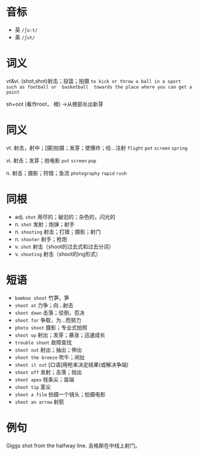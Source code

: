 # 音标

- 英 `/ʃuːt/`
- 美 `/ʃut/`

# 词义

vt&vi. (shot,shot)射击；投篮；拍摄
`to kick or throw a ball in a sport such as football or  basketball  towards the place where you can get a point`



sh+oot (看作root， 根) →从根部长出新芽

# 同义

vt. 射击，射中；[摄]拍摄；发芽；使爆炸；给…注射
`flight` `pot` `screen` `spring`

vi. 射击；发芽；拍电影
`put` `screen` `pop`

n. 射击；摄影；狩猎；急流
`photography` `rapid` `rush`

# 同根

- adj. `shot` 用尽的；破旧的；杂色的，闪光的
- n. `shot` 发射；炮弹；射手
- n. `shooting` 射击；打猎；摄影；射门
- n. `shooter` 射手；枪炮
- v. `shot` 射击（shoot的过去式和过去分词）
- v. `shooting` 射击（shoot的ing形式）

# 短语

- `bamboo shoot` 竹笋，笋
- `shoot at` 力争；向…射击
- `shoot down` 击落；驳倒，否决
- `shoot for` 争取，为…而努力
- `photo shoot` 摄影；专业式拍照
- `shoot up` 射出；发芽；暴涨；迅速成长
- `trouble shoot` 故障查找
- `shoot out` 射出；抽出；伸出
- `shoot the breeze` 吹牛；闲扯
- `shoot it out` [口语]用枪来决定结果(或解决争端)
- `shoot off` 发射；击落；抛出
- `shoot apex` 枝条尖；苗端
- `shoot tip` 茎尖
- `shoot a film` 拍摄一个镜头；拍摄电影
- `shoot an arrow` 射箭

# 例句

Giggs shot from the halfway line.
吉格斯在中线上射门。


